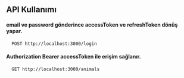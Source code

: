 
## API Kullanımı

#### email ve password gönderince accessToken ve refreshToken dönüş yapar.

```http
  POST http://localhost:3000/login
```

#### Authorization Bearer accessToken ile erişim sağlanır.

```http
  GET http://localhost:3000/animals
```
